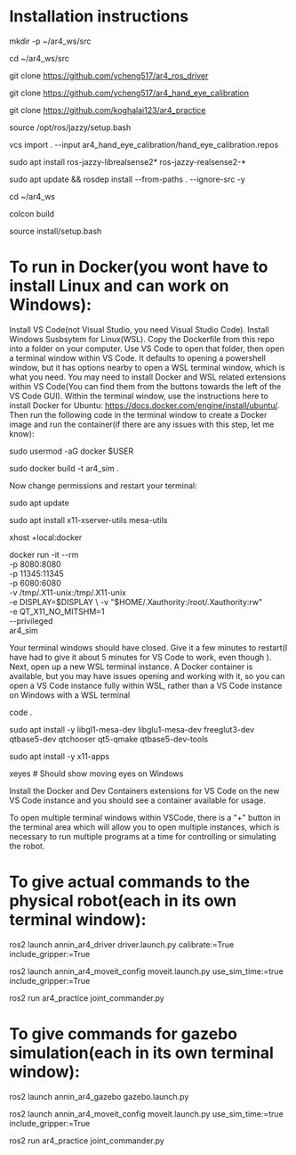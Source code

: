 # Installation instructions
mkdir -p ~/ar4_ws/src

cd ~/ar4_ws/src

git clone https://github.com/ycheng517/ar4_ros_driver

git clone https://github.com/ycheng517/ar4_hand_eye_calibration

git clone https://github.com/koghalai123/ar4_practice

source /opt/ros/jazzy/setup.bash

vcs import . --input ar4_hand_eye_calibration/hand_eye_calibration.repos

sudo apt install ros-jazzy-librealsense2* ros-jazzy-realsense2-*

sudo apt update && rosdep install --from-paths . --ignore-src -y

cd ~/ar4_ws

colcon build

source install/setup.bash

# To run in Docker(you wont have to install Linux and can work on Windows): 
Install VS Code(not Visual Studio, you need Visual Studio Code). Install Windows Susbsytem for Linux(WSL). Copy the Dockerfile from this repo into a folder on your computer. Use VS Code to open that folder, then open a terminal window within VS Code. It defaults to opening a powershell window, but it has options nearby to open a WSL terminal window, which is what you need. You may need to install Docker and WSL related extensions within VS Code(You can find them from the buttons towards the left of the VS Code GUI). Within the terminal window, use the instructions here to install Docker for Ubuntu: https://docs.docker.com/engine/install/ubuntu/. Then run the following code in the terminal window to create a Docker image and run the container(if there are any issues with this step, let me know):

sudo usermod -aG docker $USER

sudo docker build -t ar4_sim .

Now change permissions and restart your terminal:

sudo apt update

sudo apt install x11-xserver-utils mesa-utils

xhost +local:docker

docker run -it --rm \
  -p 8080:8080 \
  -p 11345:11345 \
  -p 6080:6080 \
  -v /tmp/.X11-unix:/tmp/.X11-unix \
  -e DISPLAY=$DISPLAY \
  -v "$HOME/.Xauthority:/root/.Xauthority:rw" \
  -e QT_X11_NO_MITSHM=1 \
  --privileged \
  ar4_sim

Your terminal windows should have closed. Give it a few minutes to restart(I have had to give it about 5 minutes for VS Code to work, even though ). Next, open up a new WSL terminal instance. A Docker container is available, but you may have issues opening and working with it, so you can open a VS Code instance fully within WSL, rather than a VS Code instance on Windows with a WSL terminal

code .

sudo apt install -y libgl1-mesa-dev libglu1-mesa-dev freeglut3-dev qtbase5-dev qtchooser qt5-qmake qtbase5-dev-tools

sudo apt install -y x11-apps

xeyes  # Should show moving eyes on Windows

Install the Docker and Dev Containers extensions for VS Code on the new VS Code instance and you should see a container available for usage.

To open multiple terminal windows within VSCode, there is a "+" button in the terminal area which will allow you to open multiple instances, which is necessary to run multiple programs at a time for controlling or simulating the robot.

# To give actual commands to the physical robot(each in its own terminal window): 
ros2 launch annin_ar4_driver driver.launch.py calibrate:=True include_gripper:=True

ros2 launch annin_ar4_moveit_config moveit.launch.py use_sim_time:=true include_gripper:=True

ros2 run ar4_practice joint_commander.py



# To give commands for gazebo simulation(each in its own terminal window): 
ros2 launch annin_ar4_gazebo gazebo.launch.py

ros2 launch annin_ar4_moveit_config moveit.launch.py use_sim_time:=true include_gripper:=True

ros2 run ar4_practice joint_commander.py

